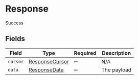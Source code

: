 # Response

Success


## Fields

| Field                                                   | Type                                                    | Required                                                | Description                                             |
| ------------------------------------------------------- | ------------------------------------------------------- | ------------------------------------------------------- | ------------------------------------------------------- |
| `cursor`                                                | [ResponseCursor](../../models/shared/responsecursor.md) | :heavy_minus_sign:                                      | N/A                                                     |
| `data`                                                  | [ResponseData](../../models/shared/responsedata.md)     | :heavy_minus_sign:                                      | The payload                                             |